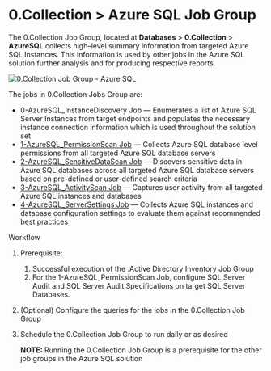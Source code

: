 # 0.Collection > Azure SQL Job Group

The 0.Collection Job Group, located at __Databases__ > __0.Collection__ > __AzureSQL__ collects high–level summary information from targeted Azure SQL Instances. This information is used by other jobs in the Azure SQL solution further analysis and for producing respective reports.

![0.Collection Job Group - Azure SQL](/img/product_docs/accessanalyzer/accessanalyzer/enterpriseauditor/solutions/databases/azuresql/collection/collectionjobmenu.png)

The jobs in 0.Collection Jobs Group are:

- 0-AzureSQL\_InstanceDiscovery Job — Enumerates a list of Azure SQL Server Instances from target endpoints and populates the necessary instance connection information which is used throughout the solution set
- [1-AzureSQL\_PermissionScan Job](/docs/accessanalyzer/accessanalyzer/enterpriseauditor/solutions/databases/azuresql/collection/1-azuresql_permissionscan.md) — Collects Azure SQL database level permissions from all targeted Azure SQL database servers
- [2-AzureSQL\_SensitiveDataScan Job](/docs/accessanalyzer/accessanalyzer/enterpriseauditor/solutions/databases/azuresql/collection/2-azuresql_sensitivedatascan.md) — Discovers sensitive data in Azure SQL databases across all targeted Azure SQL database servers based on pre-defined or user-defined search criteria
- [3-AzureSQL\_ActivityScan Job](/docs/accessanalyzer/accessanalyzer/enterpriseauditor/solutions/databases/azuresql/collection/3-azuresql_activityscan.md) — Captures user activity from all targeted Azure SQL instances and databases
- [4-AzureSQL\_ServerSettings Job](/docs/accessanalyzer/accessanalyzer/enterpriseauditor/solutions/databases/azuresql/collection/4-azuresql_serversettings.md) — Collects Azure SQL instances and database configuration settings to evaluate them against recommended best practices

Workflow

1. Prerequisite:
   1. Successful execution of the .Active Directory Inventory Job Group
   2. For the 1-AzureSQL\_PermissionScan Job, configure SQL Server Audit and SQL Server Audit Specifications on target SQL Server Databases.
2. (Optional) Configure the queries for the jobs in the 0.Collection Job Group
3. Schedule the 0.Collection Job Group to run daily or as desired

   __NOTE:__ Running the 0.Collection Job Group is a prerequisite for the other job groups in the Azure SQL solution
